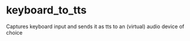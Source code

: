 # keyboard_to_tts
Captures keyboard input and sends it as tts to an (virtual) audio device of choice
